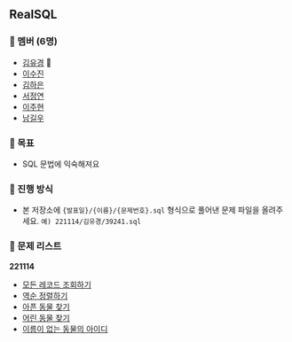 ## RealSQL

### 👥 멤버 (6명)

- [김유경](https://github.com/ugaemi) 👑
- [이수진](https://github.com/tudiiii)
- [김하은](https://github.com/heidi127kim)
- [서정연](https://github.com/busyppp)
- [이주현](https://github.com/JuHyun419)
- [남길우](https://github.com/Namgilu)

### 🎯 목표

- SQL 문법에 익숙해져요

### 🌿 진행 방식

- 본 저장소에 `{발표일}/{이름}/{문제번호}.sql` 형식으로 풀어낸 문제 파일을 올려주세요. `예) 221114/김유경/39241.sql`

### 🤨 문제 리스트
**221114**
- [모든 레코드 조회하기](https://school.programmers.co.kr/learn/courses/30/lessons/59034)
- [역순 정렬하기](https://school.programmers.co.kr/learn/courses/30/lessons/59035)
- [아픈 동물 찾기](https://school.programmers.co.kr/learn/courses/30/lessons/59036)
- [어린 동물 찾기](https://school.programmers.co.kr/learn/courses/30/lessons/59037)
- [이름이 없는 동물의 아이디](https://school.programmers.co.kr/learn/courses/30/lessons/59039)
